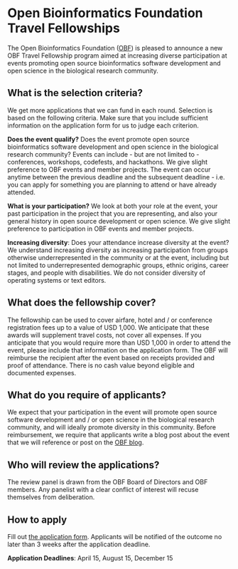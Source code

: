 # Open Bioinformatics Foundation Travel Fellowships

The Open Bioinformatics Foundation ([OBF](https://www.open-bio.org)) is pleased to announce a new OBF Travel Fellowship program aimed at increasing diverse participation at events promoting open source bioinformatics software development and open science in the biological research community.

## What is the selection criteria?
We get more applications that we can fund in each round. Selection is based on
the following criteria. Make sure that you include sufficient information on the application form for us to
judge each criterion.

**Does the event qualify?** Does the event promote open source bioinformatics software
development and open science in the biological research community? Events can include - but are not limited to - conferences, workshops, codefests, and hackathons. We give
slight preference to OBF events and member projects. The event can occur anytime between the previous deadline and the subsequent deadline - i.e. you can apply for something you are planning
to attend or have already attended.

**What is your participation?** We look at both your role at the event, your past participation in the project that you are representing, and also your general history in open source development or open science. We give slight preference to
participation in OBF events and member projects.

**Increasing diversity**: Does your attendance increase diversity at the event? We understand increasing diversity as increasing participation from groups otherwise underrepresented in the community or at the event, including but not limited to underrepresented demographic groups, ethnic origins, career stages, and people with disabilities. We do not consider diversity of operating systems or text editors.

## What does the fellowship cover?
The fellowship can be used to cover airfare, hotel and / or conference registration fees up to a value of USD 1,000. We anticipate that these awards will supplement travel costs, not cover all expenses. If you anticipate that you would require more than USD 1,000 in order to attend the event, please include that information on the application form. The OBF will reimburse the recipient after the event based on receipts provided and proof of attendance. There is no cash value beyond eligible and documented expenses.

## What do you require of applicants?
We expect that your participation in the event will promote open source software development and / or open science in the biological research community, and will ideally promote diversity in this community. Before reimbursement, we require that applicants write a blog post about the event that we will reference or post on the [OBF blog](https://news.open-bio.org/).

## Who will review the applications?
The review panel is drawn from the OBF Board of Directors and OBF members. Any panelist with a clear conflict of interest will recuse themselves from deliberation.

## How to apply
Fill out [the application form](https://goo.gl/forms/iW9lz2IH94fqqM4C2). Applicants will be notified of the outcome no later than 3 weeks after the application deadline.

**Application Deadlines**: April 15, August 15, December 15
